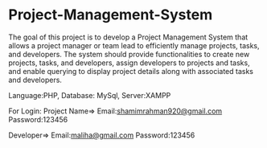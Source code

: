# Project-Management-System
The goal of this project is to develop a Project Management System that allows a project manager or team lead to efficiently manage projects, tasks, and developers. The system should provide functionalities to create new projects, tasks, and developers, assign developers to projects and tasks, and enable querying to display project details along with associated tasks and developers.

Language:PHP, 
Database: MySql, 
Server:XAMPP

For Login:
Project Name=> 
Email:shamimrahman920@gmail.com
Password:123456

Developer=>
Email:maliha@gmail.com
Password:123456
